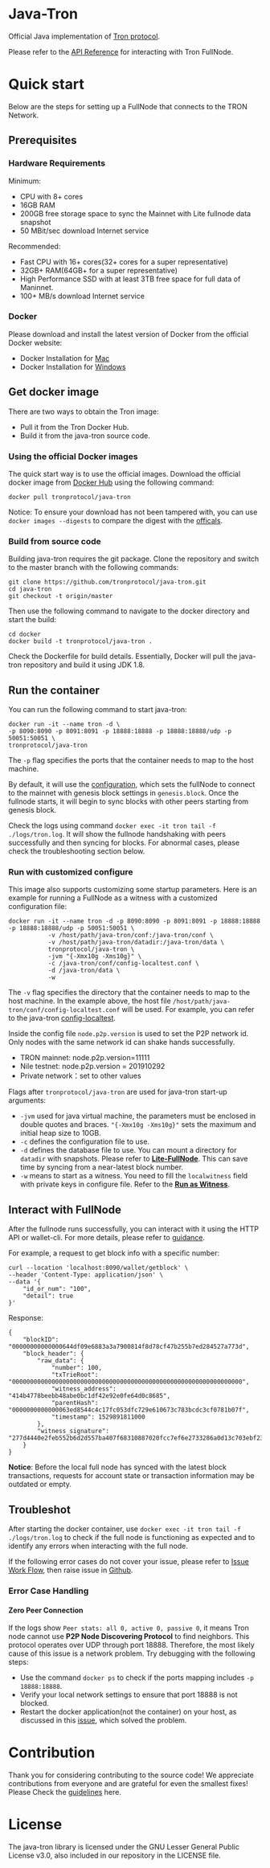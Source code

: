 # Java-Tron
Official Java implementation of [Tron protocol](https://tronprotocol.github.io/documentation-en/introduction/dpos/). 

Please refer to the [API Reference](https://tronprotocol.github.io/documentation-en/api/http/) for interacting with Tron FullNode.

# Quick start

Below are the steps for setting up a FullNode that connects to the TRON Network.

## Prerequisites

### Hardware Requirements
Minimum:
- CPU with 8+ cores
- 16GB RAM
- 200GB free storage space to sync the Mainnet with Lite fullnode data snapshot
- 50 MBit/sec download Internet service

Recommended:
- Fast CPU with 16+ cores(32+ cores for a super representative)
- 32GB+ RAM(64GB+ for a super representative)
- High Performance SSD with at least 3TB free space for full data of Maninnet.
- 100+ MB/s download Internet service

### Docker

Please download and install the latest version of Docker from the official Docker website:
* Docker Installation for [Mac](https://docs.docker.com/docker-for-mac/install/)
* Docker Installation for [Windows](https://docs.docker.com/docker-for-windows/install/)

## Get docker image
There are two ways to obtain the Tron image:
- Pull it from the Tron Docker Hub.
- Build it from the java-tron source code.

### Using the official Docker images

The quick start way is to use the official images. Download the official docker image from [Docker Hub](https://hub.docker.com/r/tronprotocol/java-tron/tags) using the following command:

```
docker pull tronprotocol/java-tron
```
Notice: To ensure your download has not been tampered with, you can use `docker images --digests` to compare the digest with the [officals](https://hub.docker.com/r/tronprotocol/java-tron/tags). 

### Build from source code

Building java-tron requires the git package. Clone the repository and switch to the master branch with the following commands:
```
git clone https://github.com/tronprotocol/java-tron.git
cd java-tron
git checkout -t origin/master
```

Then use the following command to navigate to the docker directory and start the build:
```
cd docker
docker build -t tronprotocol/java-tron .
```
Check the Dockerfile for build details. Essentially, Docker will pull the java-tron repository and build it using JDK 1.8.

## Run the container

You can run the following command to start java-tron:
```
docker run -it --name tron -d \
-p 8090:8090 -p 8091:8091 -p 18888:18888 -p 18888:18888/udp -p 50051:50051 \
tronprotocol/java-tron 
```
The `-p` flag specifies the ports that the container needs to map to the host machine.

By default, it will use the [configuration](https://github.com/tronprotocol/java-tron/blob/develop/framework/src/main/resources/config.conf), 
which sets the fullNode to connect to the mainnet with genesis block settings in `genesis.block`.
Once the fullnode starts, it will begin to sync blocks with other peers starting from genesis block.

Check the logs using command `docker exec -it tron tail -f ./logs/tron.log`. It will show the fullnode handshaking with peers successfully and then syncing for blocks. 
For abnormal cases, please check the troubleshooting section below.

### Run with customized configure
This image also supports customizing some startup parameters. Here is an example for running a FullNode as a witness with a customized configuration file:
```
docker run -it --name tron -d -p 8090:8090 -p 8091:8091 -p 18888:18888 -p 18888:18888/udp -p 50051:50051 \
           -v /host/path/java-tron/conf:/java-tron/conf \ 
           -v /host/path/java-tron/datadir:/java-tron/data \ 
           tronprotocol/java-tron \
           -jvm "{-Xmx10g -Xms10g}" \
           -c /java-tron/conf/config-localtest.conf \
           -d /java-tron/data \
           -w
```
The `-v` flag specifies the directory that the container needs to map to the host machine.
In the example above, the host file `/host/path/java-tron/conf/config-localtest.conf` will be used. For example, you can refer to the java-tron [config-localtest](https://github.com/tronprotocol/java-tron/blob/develop/framework/src/main/resources/config-localtest.conf). 

Inside the config file `node.p2p.version` is used to set the P2P network id. Only nodes with the same network id can shake hands successfully.
- TRON mainnet: node.p2p.version=11111
- Nile testnet: node.p2p.version = 201910292
- Private network：set to other values

Flags after `tronprotocol/java-tron` are used for java-tron start-up arguments:
- `-jvm` used for java virtual machine, the parameters must be enclosed in double quotes and braces. `"{-Xmx10g -Xms10g}"` sets the maximum and initial heap size to 10GB.
- `-c` defines the configuration file to use.
- `-d` defines the database file to use. You can mount a directory for `datadir` with snapshots. Please refer to [**Lite-FullNode**](https://tronprotocol.github.io/documentation-en/using_javatron/backup_restore/#_5). This can save time by syncing from a near-latest block number.
- `-w` means to start as a witness. You need to fill the `localwitness` field with private keys in configure file. Refer to the [**Run as Witness**](https://tronprotocol.github.io/documentation-en/using_javatron/installing_javatron/#startup-a-fullnode-that-produces-blocks).

## Interact with FullNode 
After the fullnode runs successfully, you can interact with it using the HTTP API or wallet-cli. For more details, please refer to [guidance](https://tronprotocol.github.io/documentation-en/getting_started/getting_started_with_javatron/#interacting-with-java-tron-nodes-using-curl).

For example, a request to get block info with a specific number:
```
curl --location 'localhost:8090/wallet/getblock' \
--header 'Content-Type: application/json' \
--data '{
    "id_or_num": "100",
    "detail": true
}'
```
Response:
```
{
    "blockID": "00000000000000644df09e6883a3a7900814f8d78cf47b255b7ed284527a773d",
    "block_header": {
        "raw_data": {
            "number": 100,
            "txTrieRoot": "0000000000000000000000000000000000000000000000000000000000000000",
            "witness_address": "414b4778beebb48abe0bc1df42e92e0fe64d0c8685",
            "parentHash": "0000000000000063ed8544c4c17fc053dfc729e610673c783bcdc3cf0781b07f",
            "timestamp": 1529891811000
        },
        "witness_signature": "277d4440e2feb552b6d2d557ba407f68310887020fcc7ef6e2733286a0d13c703ebf2306293bda9d2ddac09835be67583c736a65494115825b6f4ab6a15f1e0f01"
    }
}
```
**Notice**: Before the local full node has synced with the latest block transactions, requests for account state or transaction information may be outdated or empty.

## Troubleshot 
After starting the docker container, use `docker exec -it tron tail -f ./logs/tron.log` to check if the full node is functioning as expected and to identify any errors when interacting with the full node.

If the following error cases do not cover your issue, please refer to [Issue Work Flow](https://tronprotocol.github.io/documentation-en/developers/issue-workflow/#issue-work-flow), then raise issue in [Github](https://github.com/tronprotocol/java-tron/issues).

### Error Case Handling

#### Zero Peer Connection 
If the logs show `Peer stats: all 0, active 0, passive 0`, it means Tron node cannot use **P2P Node Discovering Protocol** to find neighbors.
This protocol operates over UDP through port 18888. Therefore, the most likely cause of this issue is a network problem. 
Try debugging with the following steps:
- Use the command `docker ps` to check if the ports mapping includes `-p 18888:18888`.
- Verify your local network settings to ensure that port 18888 is not blocked.
- Restart the docker application(not the container) on your host, as discussed in this [issue](https://github.com/tronprotocol/java-tron/issues/6116#issuecomment-2541274062), which solved the problem.

# Contribution
Thank you for considering contributing to the source code! We appreciate contributions from everyone and are grateful for even the smallest fixes!
Please Check the [guidelines](https://tronprotocol.github.io/documentation-en/developers/java-tron/) here.

# License
The java-tron library is licensed under the GNU Lesser General Public License v3.0⁠, also included in our repository in the LICENSE file.
